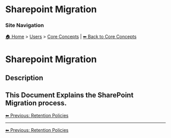 <!-- description: Documentation about Sharepoint Migration for Your Organization. -->

# Sharepoint Migration

### Site Navigation
[🏠 Home](../../README.md) > [Users](../README.md) > [Core Concepts](README.md) | [⬅ Back to Core Concepts](../README.md)

# Sharepoint Migration

## Description
This Document Explains the SharePoint Migration process.
---

[⬅ Previous: Retention Policies](retention-policies.md)

---

[⬅ Previous: Retention Policies](retention-policies.md)